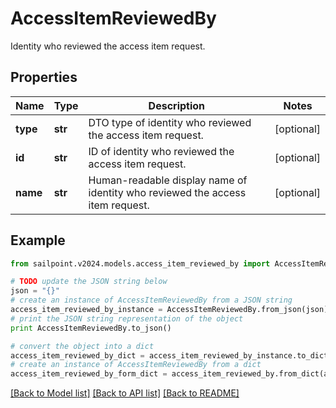 # AccessItemReviewedBy

Identity who reviewed the access item request.

## Properties

Name | Type | Description | Notes
------------ | ------------- | ------------- | -------------
**type** | **str** | DTO type of identity who reviewed the access item request. | [optional] 
**id** | **str** | ID of identity who reviewed the access item request. | [optional] 
**name** | **str** | Human-readable display name of identity who reviewed the access item request. | [optional] 

## Example

```python
from sailpoint.v2024.models.access_item_reviewed_by import AccessItemReviewedBy

# TODO update the JSON string below
json = "{}"
# create an instance of AccessItemReviewedBy from a JSON string
access_item_reviewed_by_instance = AccessItemReviewedBy.from_json(json)
# print the JSON string representation of the object
print AccessItemReviewedBy.to_json()

# convert the object into a dict
access_item_reviewed_by_dict = access_item_reviewed_by_instance.to_dict()
# create an instance of AccessItemReviewedBy from a dict
access_item_reviewed_by_form_dict = access_item_reviewed_by.from_dict(access_item_reviewed_by_dict)
```
[[Back to Model list]](../README.md#documentation-for-models) [[Back to API list]](../README.md#documentation-for-api-endpoints) [[Back to README]](../README.md)


